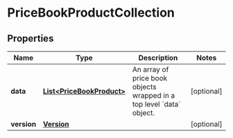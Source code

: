 
# PriceBookProductCollection

## Properties
Name | Type | Description | Notes
------------ | ------------- | ------------- | -------------
**data** | [**List&lt;PriceBookProduct&gt;**](PriceBookProduct.md) | An array of price book objects wrapped in a top level &#x60;data&#x60; object. |  [optional]
**version** | [**Version**](Version.md) |  |  [optional]



